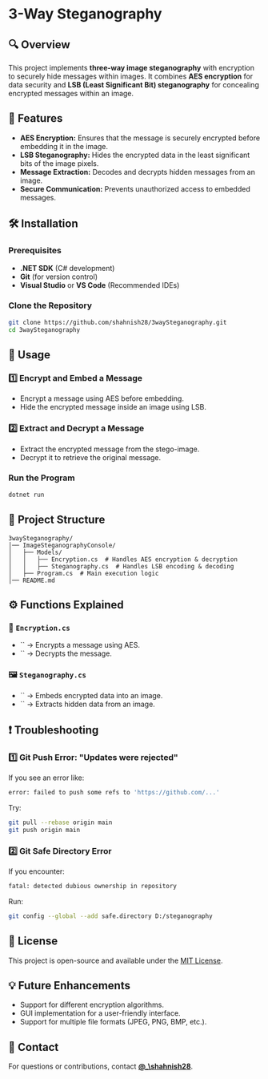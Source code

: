 # 3-Way Steganography

## 🔍 Overview

This project implements **three-way image steganography** with encryption to securely hide messages within images. It combines **AES encryption** for data security and **LSB (Least Significant Bit) steganography** for concealing encrypted messages within an image.

## 🚀 Features

- **AES Encryption:** Ensures that the message is securely encrypted before embedding it in the image.
- **LSB Steganography:** Hides the encrypted data in the least significant bits of the image pixels.
- **Message Extraction:** Decodes and decrypts hidden messages from an image.
- **Secure Communication:** Prevents unauthorized access to embedded messages.

## 🛠️ Installation

### Prerequisites

- **.NET SDK** (C# development)
- **Git** (for version control)
- **Visual Studio** or **VS Code** (Recommended IDEs)

### Clone the Repository

```sh
git clone https://github.com/shahnish28/3waySteganography.git
cd 3waySteganography
```

## 📌 Usage

### 1️⃣ Encrypt and Embed a Message

- Encrypt a message using AES before embedding.
- Hide the encrypted message inside an image using LSB.

### 2️⃣ Extract and Decrypt a Message

- Extract the encrypted message from the stego-image.
- Decrypt it to retrieve the original message.

### Run the Program

```sh
dotnet run
```

## 📂 Project Structure

```
3waySteganography/
│── ImageSteganographyConsole/
│   ├── Models/
│   │   ├── Encryption.cs  # Handles AES encryption & decryption
│   │   ├── Steganography.cs  # Handles LSB encoding & decoding
│   ├── Program.cs  # Main execution logic
│── README.md
```

## ⚙️ Functions Explained

### 🔐 `Encryption.cs`

- `` → Encrypts a message using AES.
- `` → Decrypts the message.

### 🖼️ `Steganography.cs`

- `` → Embeds encrypted data into an image.
- `` → Extracts hidden data from an image.

## ❗ Troubleshooting

### **1️⃣ Git Push Error: "Updates were rejected"**

If you see an error like:

```sh
error: failed to push some refs to 'https://github.com/...'
```

Try:

```sh
git pull --rebase origin main
git push origin main
```

### **2️⃣ Git Safe Directory Error**

If you encounter:

```sh
fatal: detected dubious ownership in repository
```

Run:

```sh
git config --global --add safe.directory D:/steganography
```

## 📝 License

This project is open-source and available under the [MIT License](LICENSE).

## 💡 Future Enhancements

- Support for different encryption algorithms.
- GUI implementation for a user-friendly interface.
- Support for multiple file formats (JPEG, PNG, BMP, etc.).

## 📧 Contact

For questions or contributions, contact [**@\_\shahnish28**](https://github.com/shahnish28).

